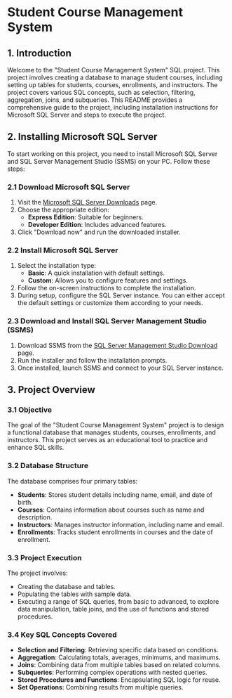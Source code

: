 # Student Course Management System

## 1. Introduction

Welcome to the "Student Course Management System" SQL project. This project involves creating a database to manage student courses, including setting up tables for students, courses, enrollments, and instructors. The project covers various SQL concepts, such as selection, filtering, aggregation, joins, and subqueries. This README provides a comprehensive guide to the project, including installation instructions for Microsoft SQL Server and steps to execute the project.

## 2. Installing Microsoft SQL Server

To start working on this project, you need to install Microsoft SQL Server and SQL Server Management Studio (SSMS) on your PC. Follow these steps:

### 2.1 Download Microsoft SQL Server

1. Visit the [Microsoft SQL Server Downloads](https://www.microsoft.com/en-us/sql-server/sql-server-downloads) page.
2. Choose the appropriate edition:
   - **Express Edition**: Suitable for beginners.
   - **Developer Edition**: Includes advanced features.
3. Click "Download now" and run the downloaded installer.

### 2.2 Install Microsoft SQL Server

1. Select the installation type:
   - **Basic**: A quick installation with default settings.
   - **Custom**: Allows you to configure features and settings.
2. Follow the on-screen instructions to complete the installation.
3. During setup, configure the SQL Server instance. You can either accept the default settings or customize them according to your needs.

### 2.3 Download and Install SQL Server Management Studio (SSMS)

1. Download SSMS from the [SQL Server Management Studio Download](https://docs.microsoft.com/en-us/sql/ssms/download-sql-server-management-studio-ssms) page.
2. Run the installer and follow the installation prompts.
3. Once installed, launch SSMS and connect to your SQL Server instance.

## 3. Project Overview

### 3.1 Objective

The goal of the "Student Course Management System" project is to design a functional database that manages students, courses, enrollments, and instructors. This project serves as an educational tool to practice and enhance SQL skills.

### 3.2 Database Structure

The database comprises four primary tables:

- **Students**: Stores student details including name, email, and date of birth.
- **Courses**: Contains information about courses such as name and description.
- **Instructors**: Manages instructor information, including name and email.
- **Enrollments**: Tracks student enrollments in courses and the date of enrollment.

### 3.3 Project Execution

The project involves:
- Creating the database and tables.
- Populating the tables with sample data.
- Executing a range of SQL queries, from basic to advanced, to explore data manipulation, table joins, and the use of functions and stored procedures.

### 3.4 Key SQL Concepts Covered

- **Selection and Filtering**: Retrieving specific data based on conditions.
- **Aggregation**: Calculating totals, averages, minimums, and maximums.
- **Joins**: Combining data from multiple tables based on related columns.
- **Subqueries**: Performing complex operations with nested queries.
- **Stored Procedures and Functions**: Encapsulating SQL logic for reuse.
- **Set Operations**: Combining results from multiple queries.
